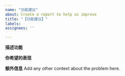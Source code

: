 ```yaml
---
name: "功能建议"
about: Create a report to help us improve
title: "【功能建议】"
labels: 
assignees: ''

---
```


**描述功能**


**你希望的表现**


**额外信息**
Add any other context about the problem here.

